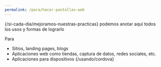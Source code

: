 ```yaml
---
permalink: /para/hacer-pantallas-web
---
```


{/si-cada-dia/mejoramos-nuestras-practicas} podemos anotar aquí todos los usos y formas de lograrlo

Para
* Sitios, landing pages, blogs
* Aplicaciones web como tiendas, captura de datos, redes sociales, etc.
* Aplicaciones para dispositivos {/usando/cordova}


